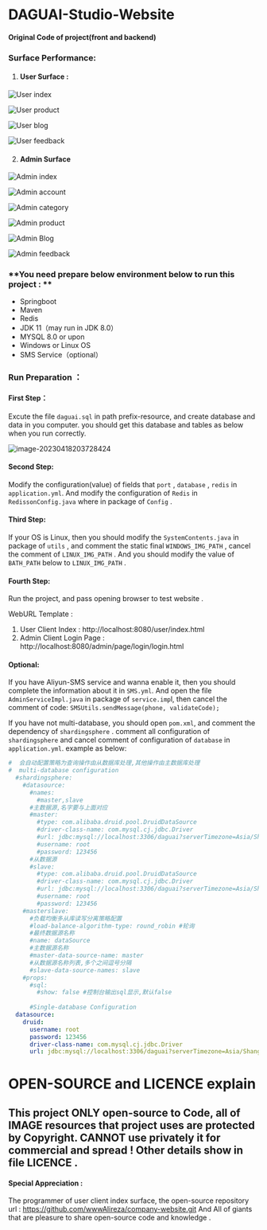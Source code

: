 # DAGUAI-Studio-Website
#### Original Code of project(front and backend)

### Surface Performance:

1. #### User Surface :

![User index](/prefix-resource/image/User-index.png)

![User product](/prefix-resource/image/User-product.png)

![User blog](prefix-resource/image/User-blog.png)

![User feedback](prefix-resource/image/User-feedback.png)

2. #### Admin Surface

![Admin index](prefix-resource/image/Admin-index.png)

![Admin account](prefix-resource/image/Admin-account.png)

![Admin category](prefix-resource/image/Admin-category.png)

![Admin product](prefix-resource/image/Admin-product.png)

![Admin Blog](prefix-resource/image/Admin-Blog.png)

![Admin feedback](prefix-resource/image/Admin-feedback.png)

### **You need prepare  below environment below to run this project : **

- Springboot
- Maven
- Redis
- JDK 11（may run in JDK 8.0）
- MYSQL 8.0 or upon
- Windows or Linux OS
- SMS Service（optional）

### Run Preparation ： 

#### First Step：

Excute the file `daguai.sql` in path prefix-resource, and create database and data in you computer. you should get this database and tables as below when you run correctly.

![image-20230418203728424](/prefix-resource/image/image-20230418203728424.png)

#### Second Step:

Modify the configuration(value) of fields that `port` , `database` , `redis` in `application.yml`.  And modify the configuration of `Redis` in `RedissonConfig.java` where in package of `Config` .

#### Third Step:

If your OS is Linux, then you should modify the `SystemContents.java` in package of `utils` , and comment the static final `WINDOWS_IMG_PATH` , cancel the comment of `LINUX_IMG_PATH` . And you should modify the value of `BATH_PATH` below to `LINUX_IMG_PATH` .

#### Fourth Step:

Run the project, and pass opening browser to test website .

WebURL Template : 

1. User Client Index : http://localhost:8080/user/index.html
2. Admin Client Login Page : http://localhost:8080/admin/page/login/login.html

#### Optional:

If you have Aliyun-SMS service and wanna enable it, then you should complete the information about it in `SMS.yml`. And open the file `AdminServiceImpl.java` in package of `service.imp`l, then cancel the comment of code: `SMSUtils.sendMessage(phone, validateCode);`

If you have not multi-database, you should open `pom.xml`, and comment the dependency of `shardingsphere` . comment all configuration of `shardingsphere` and cancel comment of configuration of `database` in `application.yml`. example as below:

```yml
#  会自动配置策略为查询操作由从数据库处理,其他操作由主数据库处理
#  multi-database configuration
  #shardingsphere:
    #datasource:
      #names:
        #master,slave
      #主数据源,名字要与上面对应
      #master:
        #type: com.alibaba.druid.pool.DruidDataSource
        #driver-class-name: com.mysql.cj.jdbc.Driver
        #url: jdbc:mysql://localhost:3306/daguai?serverTimezone=Asia/Shanghai&useUnicode=true&characterEncoding=utf-8&zeroDateTimeBehavior=convertToNull&useSSL=false&allowPublicKeyRetrieval=true
        #username: root
        #password: 123456
      #从数据源
      #slave:
        #type: com.alibaba.druid.pool.DruidDataSource
        #driver-class-name: com.mysql.cj.jdbc.Driver
        #url: jdbc:mysql://localhost:3306/daguai?serverTimezone=Asia/Shanghai&useUnicode=true&characterEncoding=utf-8&zeroDateTimeBehavior=convertToNull&useSSL=false&allowPublicKeyRetrieval=true
        #username: root
        #password: 123456
    #masterslave:
      #负载均衡多从库读写分离策略配置
      #load-balance-algorithm-type: round_robin #轮询
      #最终数据源名称
      #name: dataSource
      #主数据源名称
      #master-data-source-name: master
      #从数据源名称列表,多个之间逗号分隔
      #slave-data-source-names: slave
    #props:
      #sql:
        #show: false #控制台输出sql显示,默认false
        
      #Single-database Configuration
  datasource:
    druid:
      username: root
      password: 123456
      driver-class-name: com.mysql.cj.jdbc.Driver
      url: jdbc:mysql://localhost:3306/daguai?serverTimezone=Asia/Shanghai&useUnicode=true&characterEncoding=utf-8&zeroDateTimeBehavior=convertToNull&useSSL=false&allowPublicKeyRetrieval=true
```

# OPEN-SOURCE and LICENCE explain 

## This project ONLY open-source to Code, all of IMAGE resources that project uses are protected by Copyright. CANNOT use privately it for commercial and spread ! Other details show in file LICENCE .

#### Special Appreciation :

The programmer of user client index surface, the open-source repository url : https://github.com/wwwAlireza/company-website.git
And All of giants that are pleasure to share open-source code and knowledge .

